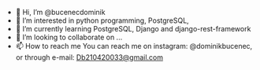 - 👋 Hi, I’m @bucenecdominik
- 👀 I’m interested in python programming, PostgreSQL, 
- 🌱 I’m currently learning PostgreSQL, Django and django-rest-framework
- 💞️ I’m looking to collaborate on ...
- 📫 How to reach me You can reach me on instagram: @dominikbucenec, or through e-mail: Db210420033@gmail.com

<!---
bucenecdominik/bucenecdominik is a ✨ special ✨ repository because its `README.md` (this file) appears on your GitHub profile.
You can click the Preview link to take a look at your changes.
--->
